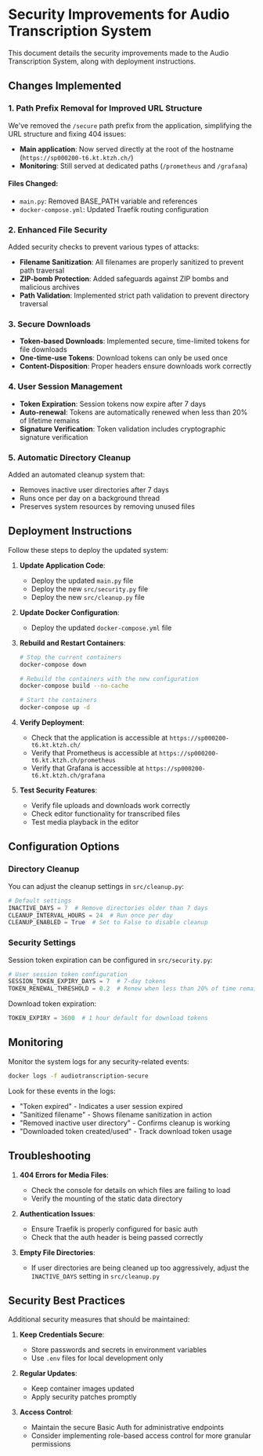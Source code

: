 # Security Improvements for Audio Transcription System

This document details the security improvements made to the Audio Transcription System, along with deployment instructions.

## Changes Implemented

### 1. Path Prefix Removal for Improved URL Structure

We've removed the `/secure` path prefix from the application, simplifying the URL structure and fixing 404 issues:

- **Main application**: Now served directly at the root of the hostname (`https://sp000200-t6.kt.ktzh.ch/`)
- **Monitoring**: Still served at dedicated paths (`/prometheus` and `/grafana`)

#### Files Changed:
- `main.py`: Removed BASE_PATH variable and references
- `docker-compose.yml`: Updated Traefik routing configuration

### 2. Enhanced File Security

Added security checks to prevent various types of attacks:

- **Filename Sanitization**: All filenames are properly sanitized to prevent path traversal
- **ZIP-bomb Protection**: Added safeguards against ZIP bombs and malicious archives
- **Path Validation**: Implemented strict path validation to prevent directory traversal

### 3. Secure Downloads

- **Token-based Downloads**: Implemented secure, time-limited tokens for file downloads
- **One-time-use Tokens**: Download tokens can only be used once
- **Content-Disposition**: Proper headers ensure downloads work correctly

### 4. User Session Management

- **Token Expiration**: Session tokens now expire after 7 days
- **Auto-renewal**: Tokens are automatically renewed when less than 20% of lifetime remains
- **Signature Verification**: Token validation includes cryptographic signature verification

### 5. Automatic Directory Cleanup

Added an automated cleanup system that:
- Removes inactive user directories after 7 days
- Runs once per day on a background thread
- Preserves system resources by removing unused files

## Deployment Instructions

Follow these steps to deploy the updated system:

1. **Update Application Code**:
   - Deploy the updated `main.py` file
   - Deploy the new `src/security.py` file
   - Deploy the new `src/cleanup.py` file

2. **Update Docker Configuration**:
   - Deploy the updated `docker-compose.yml` file

3. **Rebuild and Restart Containers**:
   ```bash
   # Stop the current containers
   docker-compose down
   
   # Rebuild the containers with the new configuration
   docker-compose build --no-cache
   
   # Start the containers
   docker-compose up -d
   ```

4. **Verify Deployment**:
   - Check that the application is accessible at `https://sp000200-t6.kt.ktzh.ch/`
   - Verify that Prometheus is accessible at `https://sp000200-t6.kt.ktzh.ch/prometheus`
   - Verify that Grafana is accessible at `https://sp000200-t6.kt.ktzh.ch/grafana`

5. **Test Security Features**:
   - Verify file uploads and downloads work correctly
   - Check editor functionality for transcribed files
   - Test media playback in the editor

## Configuration Options

### Directory Cleanup

You can adjust the cleanup settings in `src/cleanup.py`:

```python
# Default settings
INACTIVE_DAYS = 7  # Remove directories older than 7 days
CLEANUP_INTERVAL_HOURS = 24  # Run once per day
CLEANUP_ENABLED = True  # Set to False to disable cleanup
```

### Security Settings

Session token expiration can be configured in `src/security.py`:

```python
# User session token configuration
SESSION_TOKEN_EXPIRY_DAYS = 7  # 7-day tokens
TOKEN_RENEWAL_THRESHOLD = 0.2  # Renew when less than 20% of time remains
```

Download token expiration:

```python
TOKEN_EXPIRY = 3600  # 1 hour default for download tokens
```

## Monitoring

Monitor the system logs for any security-related events:

```bash
docker logs -f audiotranscription-secure
```

Look for these events in the logs:
- "Token expired" - Indicates a user session expired
- "Sanitized filename" - Shows filename sanitization in action
- "Removed inactive user directory" - Confirms cleanup is working
- "Downloaded token created/used" - Track download token usage

## Troubleshooting

1. **404 Errors for Media Files**:
   - Check the console for details on which files are failing to load
   - Verify the mounting of the static data directory

2. **Authentication Issues**:
   - Ensure Traefik is properly configured for basic auth
   - Check that the auth header is being passed correctly

3. **Empty File Directories**:
   - If user directories are being cleaned up too aggressively, adjust the `INACTIVE_DAYS` setting in `src/cleanup.py`

## Security Best Practices

Additional security measures that should be maintained:

1. **Keep Credentials Secure**:
   - Store passwords and secrets in environment variables
   - Use `.env` files for local development only

2. **Regular Updates**:
   - Keep container images updated
   - Apply security patches promptly

3. **Access Control**:
   - Maintain the secure Basic Auth for administrative endpoints
   - Consider implementing role-based access control for more granular permissions
